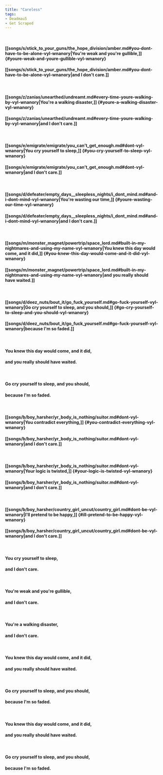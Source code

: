 ```yaml
---
title: "Careless"
tags:
- Deadmau5
- Get Scraped
---
```

&nbsp;
#### [[songs/s/stick_to_your_guns/the_hope_division/amber.md#you-dont-have-to-be-alone-vyl-wnanory|You're weak and you're gullible,]] {#youre-weak-and-youre-gullible-vyl-wnanory}
#### [[songs/s/stick_to_your_guns/the_hope_division/amber.md#you-dont-have-to-be-alone-vyl-wnanory|and I don't care.]]
&nbsp;
#### [[songs/z/zanias/unearthed/undreamt.md#every-time-youre-walking-by-vyl-wnanory|You're a walking disaster,]] {#youre-a-walking-disaster-vyl-wnanory}
#### [[songs/z/zanias/unearthed/undreamt.md#every-time-youre-walking-by-vyl-wnanory|and I don't care.]]
&nbsp;
#### [[songs/e/emigrate/emigrate/you_can’t_get_enough.md#dont-vyl-wnanory|You cry yourself to sleep,]] {#you-cry-yourself-to-sleep-vyl-wnanory}
#### [[songs/e/emigrate/emigrate/you_can’t_get_enough.md#dont-vyl-wnanory|and I don't care.]]
&nbsp;
#### [[songs/d/defeater/empty_days__sleepless_nights/i_dont_mind.md#and-i-dont-mind-vyl-wnanory|You're wasting our time,]] {#youre-wasting-our-time-vyl-wnanory}
#### [[songs/d/defeater/empty_days__sleepless_nights/i_dont_mind.md#and-i-dont-mind-vyl-wnanory|and I don't care.]]
&nbsp;
#### [[songs/m/monster_magnet/powertrip/space_lord.md#built-in-my-nightmares-and-using-my-name-vyl-wnanory|You knew this day would come, and it did,]] {#you-knew-this-day-would-come-and-it-did-vyl-wnanory}
#### [[songs/m/monster_magnet/powertrip/space_lord.md#built-in-my-nightmares-and-using-my-name-vyl-wnanory|and you really should have waited.]]
&nbsp;
#### [[songs/d/deez_nuts/bout_it/go_fuck_yourself.md#go-fuck-yourself-vyl-wnanory|Go cry yourself to sleep, and you should,]] {#go-cry-yourself-to-sleep-and-you-should-vyl-wnanory}
#### [[songs/d/deez_nuts/bout_it/go_fuck_yourself.md#go-fuck-yourself-vyl-wnanory|because I'm so faded.]]
&nbsp;
#### You knew this day would come, and it did,
#### and you really should have waited.
&nbsp;
#### Go cry yourself to sleep, and you should,
#### because I'm so faded.
&nbsp;
#### [[songs/b/boy_harsher/yr_body_is_nothing/suitor.md#dont-vyl-wnanory|You contradict everything,]] {#you-contradict-everything-vyl-wnanory}
#### [[songs/b/boy_harsher/yr_body_is_nothing/suitor.md#dont-vyl-wnanory|and I don't care.]]
&nbsp;
#### [[songs/b/boy_harsher/yr_body_is_nothing/suitor.md#dont-vyl-wnanory|Your logic is twisted,]] {#your-logic-is-twisted-vyl-wnanory}
#### [[songs/b/boy_harsher/yr_body_is_nothing/suitor.md#dont-vyl-wnanory|and I don't care.]]
&nbsp;
#### [[songs/b/boy_harsher/country_girl_uncut/country_girl.md#dont-be-vyl-wnanory|I'll pretend to be happy,]] {#ill-pretend-to-be-happy-vyl-wnanory}
#### [[songs/b/boy_harsher/country_girl_uncut/country_girl.md#dont-be-vyl-wnanory|and I don't care.]]
&nbsp;
#### You cry yourself to sleep,
#### and I don't care.
&nbsp;
#### You're weak and you're gullible,
#### and I don't care.
&nbsp;
#### You're a walking disaster,
#### and I don't care.
&nbsp;
#### You knew this day would come, and it did,
#### and you really should have waited.
&nbsp;
#### Go cry yourself to sleep, and you should,
#### because I'm so faded.
&nbsp;
#### You knew this day would come, and it did,
#### and you really should have waited.
&nbsp;
#### Go cry yourself to sleep, and you should,
#### because I'm so faded.
